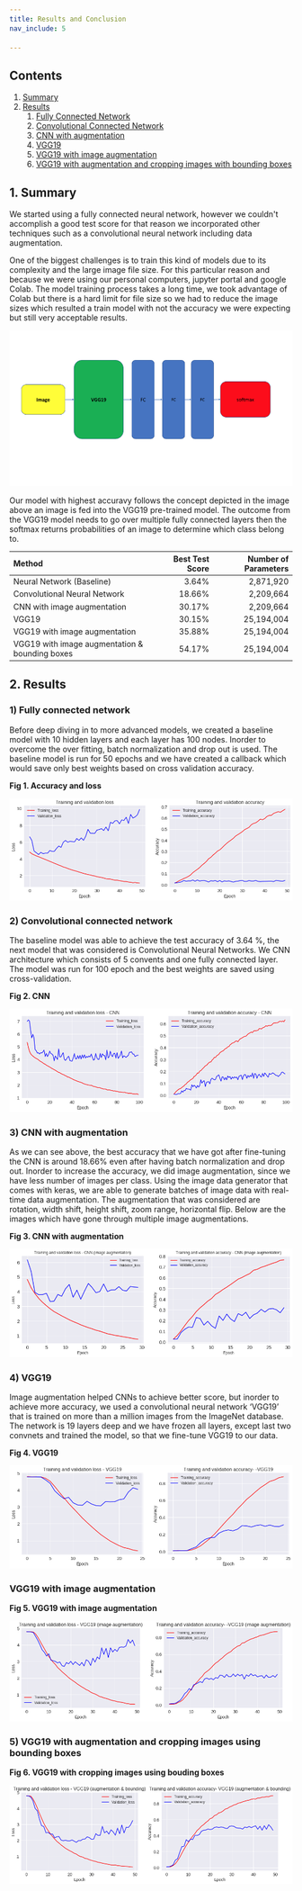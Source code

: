 ```yaml
---
title: Results and Conclusion
nav_include: 5

---
```


## Contents

1. [Summary](#summary)
2. [Results](#results)
   1. [Fully Connected Network](#fcn)
   2. [Convolutional Connected Network](#cnn)
   3. [CNN with augmentation](#cnn_aug)
   4. [VGG19](#vgg19)
   5. [VGG19 with image augmentation](#vgg19_aug)
   6. [VGG19 with augmentation and  cropping images with bounding boxes](#vgg19_box)

## 1. Summary <a name="summary"></a>

We started using a fully connected neural network, however we couldn't accomplish a good test score for that reason we incorporated other techniques such as a convolutional neural network including data augmentation.

One of the biggest challenges is to train this kind of models due to its complexity and the large image file size.  For this particular reason and because we were using our personal computers, jupyter portal and google Colab. The model training process takes a long time, we took advantage of Colab but there is a hard limit for file size so we had to reduce the image sizes which resulted a train model with not the accuracy we were expecting but still very acceptable results. 

   ![Table1](/Images/FCN_VGG19.png)

Our model with highest accuravy follows the concept depicted in the image above an image is fed into the VGG19 pre-trained model. The outcome from the VGG19 model needs to go over multiple fully connected layers then the softmax returns probabilities of an image to determine which class belong to.



| Method                                          | Best Test Score | Number of Parameters |
| :---------------------------------------------- | --------------: | -------------------: |
| Neural Network (Baseline)                       |           3.64% |            2,871,920 |
| Convolutional Neural Network                    |          18.66% |            2,209,664 |
| CNN with image augmentation                     |          30.17% |            2,209,664 |
| VGG19                                           |          30.15% |           25,194,004 |
| VGG19 with image augmentation                   |          35.88% |           25,194,004 |
| VGG19 with image augmentation  & bounding boxes |          54.17% |           25,194,004 |

## 2. Results <a name="results"></a>

### 1) Fully connected network <a name="fcn"></a>

Before deep diving in to more advanced models, we created a baseline model with 10 hidden layers and each layer has 100 nodes. Inorder to overcome the over fitting, batch normalization and drop out is used. The baseline model is run for 50 epochs and we have created a callback which would save only best weights based on cross validation accuracy.



**Fig 1. Accuracy and loss**

![Table1](/Images/dnn.png)



### 2) Convolutional connected network <a name="cnn"></a>

The baseline model was able to achieve the test accuracy of 3.64 %, the next model that was considered is Convolutional Neural Networks. We CNN architecture which consists of 5 convents and one fully connected layer. The model was run for 100 epoch and the best weights are saved using cross-validation.



**Fig 2. CNN**

![Table1](/Images/CNN.png)



### 3) CNN with augmentation <a name="cnn_aug"></a>

As we can see above, the best accuracy that we have got after fine-tuning the CNN is around 18.66% even after having batch normalization and drop out. Inorder to increase the accuracy, we did image augmentation, since we have less number of images per class. Using the image data generator that comes with keras, we are able to generate batches of image data with real-time data augmentation. The augmentation that was considered are rotation, width shift, height shift, zoom range, horizontal flip. Below are the images which have gone through multiple image augmentations.



**Fig 3. CNN with augmentation**

![Table1](/Images/CNN-aug.png)



### 4) VGG19 <a name="vgg19"></a>

Image augmentation helped CNNs to achieve better score, but inorder to achieve more accuracy, we used a convolutional neural network ‘VGG19’ that is trained on more than a million images from the ImageNet database. The network is 19 layers deep and we have frozen all layers, except last two convnets and trained the model, so that we fine-tune VGG19 to our data.



**Fig 4. VGG19**

![Table1](/Images/vgg19.png)

### VGG19 with image augmentation <a name="vgg19_aug"></a>

**Fig 5. VGG19 with image augmentation**

![Table1](/Images/vgg19-aug.png)



### 5) VGG19 with augmentation and cropping images using bounding boxes <a name="vgg19_box"></a>

**Fig 6. VGG19 with cropping images using bouding boxes**

![Table1](/Images/vgg19-bound-aug.png)


